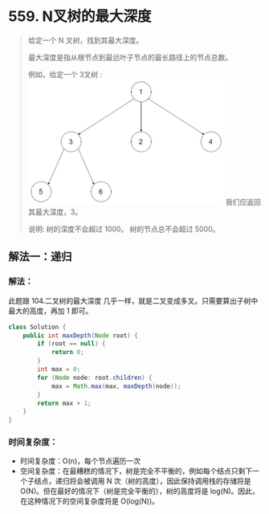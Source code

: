 # 559. N叉树的最大深度

> 给定一个 N 叉树，找到其最大深度。
> 
> 最大深度是指从根节点到最远叶子节点的最长路径上的节点总数。
> 
> 例如，给定一个 3叉树 :
> <img alt="img" src="img/559_1.png" style="height:250px"/>
> 我们应返回其最大深度，3。
> 
> 说明:
> 树的深度不会超过 1000。
> 树的节点总不会超过 5000。


## 解法一：递归

### 解法：

此题跟 104.二叉树的最大深度 几乎一样，就是二叉变成多叉。只需要算出子树中最大的高度，再加 1 即可。

``` java
class Solution {
    public int maxDepth(Node root) {
        if (root == null) {
            return 0;
        }
        int max = 0;
        for (Node node: root.children) {
            max = Math.max(max, maxDepth(node));
        }
        return max + 1;
    }
}
```

### 时间复杂度：
- 时间复杂度：O(n)，每个节点遍历一次
- 空间复杂度：在最糟糕的情况下，树是完全不平衡的，例如每个结点只剩下一个子结点，递归将会被调用 N 次（树的高度），因此保持调用栈的存储将是 O(N)。但在最好的情况下（树是完全平衡的），树的高度将是 log(N)。因此，在这种情况下的空间复杂度将是 O(log(N))。